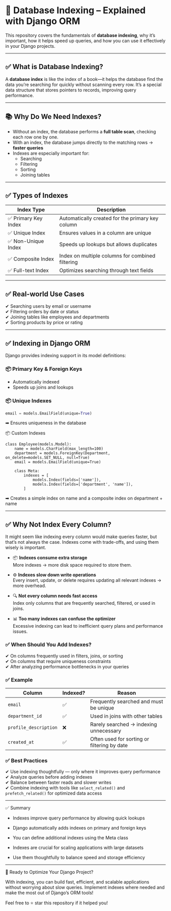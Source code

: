 # 📂 Database Indexing – Explained with Django ORM

This repository covers the fundamentals of **database indexing**, why it’s important, how it helps speed up queries, and how you can use it effectively in your Django projects.

---

## ✅ What is Database Indexing?

A **database index** is like the index of a book—it helps the database find the data you’re searching for quickly without scanning every row. It’s a special data structure that stores pointers to records, improving query performance.

---

## 📚 Why Do We Need Indexes?

- Without an index, the database performs a **full table scan**, checking each row one by one.
- With an index, the database jumps directly to the matching rows → **faster queries**
- Indexes are especially important for:
  - Searching
  - Filtering
  - Sorting
  - Joining tables

---

## ✅ Types of Indexes

| Index Type      | Description |
|----------------|-------------|
| ✅ Primary Key Index | Automatically created for the primary key column |
| ✅ Unique Index      | Ensures values in a column are unique |
| ✅ Non-Unique Index  | Speeds up lookups but allows duplicates |
| ✅ Composite Index   | Index on multiple columns for combined filtering |
| ✅ Full-text Index   | Optimizes searching through text fields |

---

## ✅ Real-world Use Cases

✔ Searching users by email or username  
✔ Filtering orders by date or status  
✔ Joining tables like employees and departments  
✔ Sorting products by price or rating  

---

## ✅ Indexing in Django ORM

Django provides indexing support in its model definitions:

### 📦 Primary Key & Foreign Keys
- Automatically indexed  
- Speeds up joins and lookups

### 📦 Unique Indexes

```python
email = models.EmailField(unique=True)
```
➡ Ensures uniqueness in the database

📦 Custom Indexes
```
class Employee(models.Model):
    name = models.CharField(max_length=100)
    department = models.ForeignKey(Department, on_delete=models.SET_NULL, null=True)
    email = models.EmailField(unique=True)

    class Meta:
        indexes = [
            models.Index(fields=['name']),
            models.Index(fields=['department', 'name']),
        ]
```
➡ Creates a simple index on name and a composite index on department + name


---

## ✅ Why Not Index Every Column?

It might seem like indexing every column would make queries faster, but that’s not always the case. Indexes come with trade-offs, and using them wisely is important.

- 📦 **Indexes consume extra storage**  
  More indexes → more disk space required to store them.

- ⚙ **Indexes slow down write operations**  
  Every insert, update, or delete requires updating all relevant indexes → more overhead.

- 🔍 **Not every column needs fast access**  
  Index only columns that are frequently searched, filtered, or used in joins.

- 📊 **Too many indexes can confuse the optimizer**  
  Excessive indexing can lead to inefficient query plans and performance issues.

### ✅ When Should You Add Indexes?

✔ On columns frequently used in filters, joins, or sorting  
✔ On columns that require uniqueness constraints  
✔ After analyzing performance bottlenecks in your queries

### ✅ Example

| Column                | Indexed? | Reason |
|--------------------- |---------|-----------------------------------------|
| `email`               | ✅      | Frequently searched and must be unique |
| `department_id`       | ✅      | Used in joins with other tables |
| `profile_description` | ❌      | Rarely searched → indexing unnecessary |
| `created_at`          | ✅      | Often used for sorting or filtering by date |

### ✅ Best Practices

✔ Use indexing thoughtfully — only where it improves query performance  
✔ Analyze queries before adding indexes  
✔ Balance between faster reads and slower writes  
✔ Combine indexing with tools like `select_related()` and `prefetch_related()` for optimized data access


---

✅ Summary

- Indexes improve query performance by allowing quick lookups

- Django automatically adds indexes on primary and foreign keys

- You can define additional indexes using the Meta class

- Indexes are crucial for scaling applications with large datasets

- Use them thoughtfully to balance speed and storage efficiency



---

🚀 Ready to Optimize Your Django Project?

With indexing, you can build fast, efficient, and scalable applications without worrying about slow queries. Implement indexes where needed and make the most out of Django’s ORM tools!

Feel free to ⭐ star this repository if it helped you!
